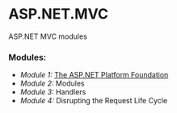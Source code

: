 # ASP.NET.MVC
ASP.NET MVC modules

### Modules: 
 - *Module 1:* [The ASP.NET Platform Foundation](https://github.com/EPM-RD-NETLAB/ASP.NET.MVC/tree/master/M1.%20The%20ASP.NET%20Platform%20Foundation)
 - *Module 2:* Modules
 - *Module 3:* Handlers
 - *Module 4:* Disrupting the Request Life Cycle
